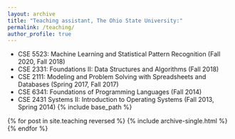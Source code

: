 ```yaml
---
layout: archive
title: "Teaching assistant, The Ohio State University:"
permalink: /teaching/
author_profile: true
---
```





  * CSE 5523: Machine Learning and Statistical Pattern Recognition (Fall 2020, Fall 2018)
  * CSE 2331: Foundations II: Data Structures and Algorithms (Fall 2018)
  * CSE 2111: Modeling and Problem Solving with Spreadsheets and Databases (Spring 2017, Fall 2017)
  * CSE 6341: Foundations of Programming Languages (Fall 2014)
  * CSE 2431 Systems II: Introduction to Operating Systems (Fall 2013, Spring 2014)
{% include base_path %}

{% for post in site.teaching reversed %}
  {% include archive-single.html %}
{% endfor %}



